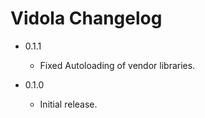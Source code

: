 Vidola Changelog
==============

*	0.1.1

	*	Fixed Autoloading of vendor libraries.

*	0.1.0

	*	Initial release.